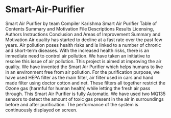 # Smart-Air-Purifier
Smart Air Purifier by team Compiler Karishma
Smart Air Purifier
Table of Contents
Summary and Motivation
File Descriptions
Results
Licensing, Authors
Instructions
Conclusion and Areas of Improvement
Summary and Motivation
Air quality has started to decline at a fast rate over the past few years. Air pollution poses health risks and is linked to a number of chronic and short-term diseases. With the increased health risks, there is an immediate need to control air pollution. We have taken an initiative to resolve this issue of air pollution.
This project is aimed at improving the air quality. We have invented the Smart Air Purifier which helps humans to live in an environment free from air pollution. For the purification purpose, we have used  HEPA filter as the main filter, air filter used in cars and hand made filter using doctor cotton and net. These filters all together restrict the Ozone gas (harmful for human health) while letting the fresh air pass through.
This Smart Air Purifier is fully Automatic. We have used two MQ135 sensors to detect the amount of toxic gas present in the air in surroundings before and after purification. The performance of the system is continuously displayed on screen.
